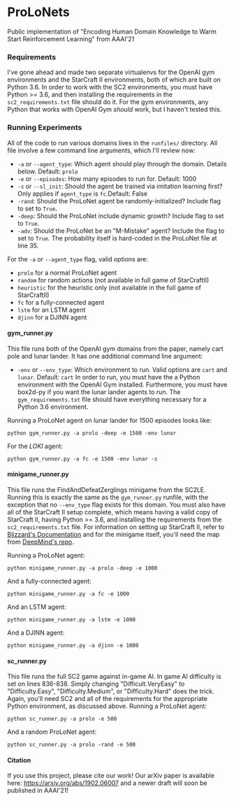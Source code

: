 # ProLoNets
Public implementation of "Encoding Human Domain Knowledge to Warm Start Reinforcement Learning" from AAAI'21

### Requirements

I've gone ahead and made two separate virtualenvs for the OpenAI gym environments and the StarCraft II environments, both of which are built on Python 3.6. In order to work with the SC2 environments, you must have Python >= 3.6, and then installing the requirements in the `sc2_requirements.txt` file should do it. For the gym environments, any Python that works with OpenAI Gym _should_ work, but I haven't tested this.

### Running Experiments

All of the code to run various domains lives in the `runfiles/` directory. 
All file involve a few command line arguments, which I'll review now:

* `-a` or `--agent_type`: Which agent should play through the domain. Details below. Default: `prolo`
* `-e` or `--episodes`: How many episodes to run for. Default: 1000
* `-s` or `--sl_init`: Should the agent be trained via imitation learning first? Only applies if `agent_type` is `fc`.Default: False
* `-rand`: Should the ProLoNet agent be randomly-initialized? Include flag to set to `True`.
* `-deep`: Should the ProLoNet include dynamic growth? Include flag to set to `True`.
* `-adv`: Should the ProLoNet be an "M-Mistake" agent? Include the flag to set to `True`. The probability itself is hard-coded in the ProLoNet file at line 35.

For the `-a` or `--agent_type` flag, valid options are:
* `prolo` for a normal ProLoNet agent
* `random` for random actions (not available in full game of StarCraftII)
* `heuristic` for the heuristic only (not available in the full game of StarCraftII)
* `fc` for a fully-connected agent
* `lstm` for an LSTM agent
* `djinn` for a DJINN agent

#### gym_runner.py

This file runs both of the OpenAI gym domains from the paper, namely cart pole and lunar lander. It has one additional command line argument:
* `-env` or `--env_type`: Which environment to run. Valid options are `cart` and `lunar`. Default: `cart`
In order to run, you  must have the a Python environment with the OpenAI Gym installed. Furthermore, you  must have box2d-py if you want the lunar lander agents to run. The `gym_requirements.txt` file should have everything necessary for a Python 3.6 environment.

Running a ProLoNet agent on lunar lander for 1500 episodes looks like:
```
python gym_runner.py -a prolo -deep -e 1500 -env lunar
```
For the _LOKI_ agent:
```
python gym_runner.py -a fc -e 1500 -env lunar -s
```

#### minigame_runner.py

This file runs the FindAndDefeatZerglings minigame from the SC2LE. Running this is exactly the same as the `gym_runner.py` runfile, with the exception that no `--env_type` flag exists for this domain. You must also have all of the StarCraft II setup complete, which means having a valid copy of StarCraft II, having Python >= 3.6, and installing the requirements from the `sc2_requirements.txt` file. For information on setting up StarCraft II, refer to [Blizzard's Documentation](https://github.com/Blizzard/s2client-proto) and for the minigame itself, you'll need the map from [DeepMind's repo](https://github.com/deepmind/pysc2).

Running a ProLoNet agent:
```
python minigame_runner.py -a prolo -deep -e 1000
```
And a fully-connected agent:
```
python minigame_runner.py -a fc -e 1000
```
And an LSTM agent:
```
python minigame_runner.py -a lstm -e 1000
```
And a DJINN agent:
```
python minigame_runner.py -a djinn -e 1000
```

#### sc_runner.py

This file runs the full SC2 game against in-game AI. In game AI difficulty is set on lines 836-838. Simply changing "Difficult.VeryEasy" to "Difficulty.Easy", "Difficulty.Medium", or "Difficulty.Hard" does the trick. Again, you'll need SC2 and all of the requirements for the appropriate Python environment, as discussed above.
Running a ProLoNet agent:
```
python sc_runner.py -a prolo -e 500
```
And a random ProLoNet agent:
```
python sc_runner.py -a prolo -rand -e 500
```

#### Citation
If you use this project, please cite our work! Our arXiv paper is available here: https://arxiv.org/abs/1902.06007 and a newer draft will soon be published in AAAI'21!